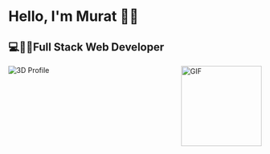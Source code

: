 <h1>Hello, I'm Murat 🙋‍♂️</h1>
<h2>💻👨‍💻Full Stack Web Developer</h2>
<img align="right" alt="GIF" height="160px" src="https://media.giphy.com/media/Ah3zHH7hvsSB2/giphy.gif" />

![3D Profile](https://github.com/muratkndmr/JayantGoel001/blob/master/profile-3d-contrib/profile-night-rainbow.svg)

